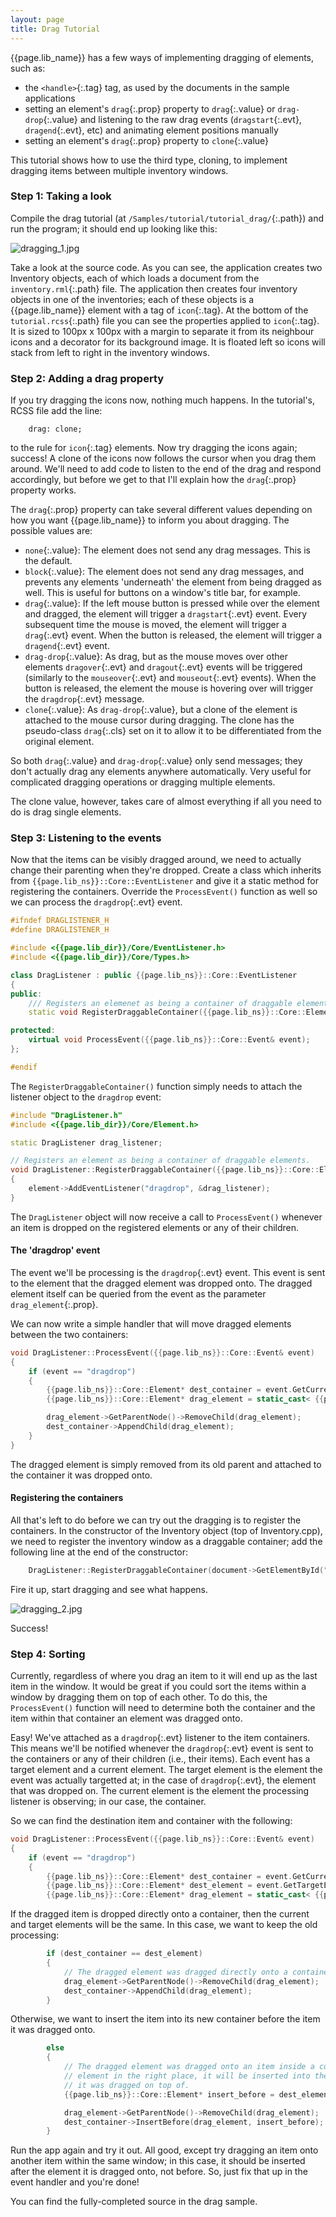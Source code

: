 ```yaml
---
layout: page
title: Drag Tutorial
---
```


{{page.lib_name}} has a few ways of implementing dragging of elements, such as:

* the `<handle>`{:.tag} tag, as used by the documents in the sample applications
* setting an element's `drag`{:.prop} property to `drag`{:.value} or `drag-drop`{:.value} and listening to the raw drag events (`dragstart`{:.evt}, `dragend`{:.evt}, etc) and animating element positions manually
* setting an element's `drag`{:.prop} property to `clone`{:.value}

This tutorial shows how to use the third type, cloning, to implement dragging items between multiple inventory windows.

### Step 1: Taking a look

Compile the drag tutorial (at `/Samples/tutorial/tutorial_drag/`{:.path}) and run the program; it should end up looking like this:

![dragging_1.jpg](dragging_1.jpg)

Take a look at the source code. As you can see, the application creates two Inventory objects, each of which loads a document from the `inventory.rml`{:.path} file. The application then creates four inventory objects in one of the inventories; each of these objects is a {{page.lib_name}} element with a tag of `icon`{:.tag}. At the bottom of the `tutorial.rcss`{:.path} file you can see the properties applied to `icon`{:.tag}. It is sized to 100px x 100px with a margin to separate it from its neighbour icons and a decorator for its background image. It is floated left so icons will stack from left to right in the inventory windows.

### Step 2: Adding a drag property

If you try dragging the icons now, nothing much happens. In the tutorial's, RCSS file add the line:

```
	drag: clone;
```

to the rule for `icon`{:.tag} elements. Now try dragging the icons again; success! A clone of the icons now follows the cursor when you drag them around. We'll need to add code to listen to the end of the drag and respond accordingly, but before we get to that I'll explain how the `drag`{:.prop} property works.

The `drag`{:.prop} property can take several different values depending on how you want {{page.lib_name}} to inform you about dragging. The possible values are:

* `none`{:.value}: The element does not send any drag messages. This is the default.
* `block`{:.value}: The element does not send any drag messages, and prevents any elements 'underneath' the element from being dragged as well. This is useful for buttons on a window's title bar, for example.
* `drag`{:.value}: If the left mouse button is pressed while over the element and dragged, the element will trigger a `dragstart`{:.evt} event. Every subsequent time the mouse is moved, the element will trigger a `drag`{:.evt} event. When the button is released, the element will trigger a `dragend`{:.evt} event.
* `drag-drop`{:.value}: As drag, but as the mouse moves over other elements `dragover`{:.evt} and `dragout`{:.evt} events will be triggered (similarly to the `mouseover`{:.evt} and `mouseout`{:.evt} events). When the button is released, the element the mouse is hovering over will trigger the `dragdrop`{:.evt} message.
* `clone`{:.value}: As `drag-drop`{:.value}, but a clone of the element is attached to the mouse cursor during dragging. The clone has the pseudo-class `drag`{:.cls} set on it to allow it to be differentiated from the original element. 

So both `drag`{:.value} and `drag-drop`{:.value} only send messages; they don't actually drag any elements anywhere automatically. Very useful for complicated dragging operations or dragging multiple elements.

The clone value, however, takes care of almost everything if all you need to do is drag single elements.

### Step 3: Listening to the events

Now that the items can be visibly dragged around, we need to actually change their parenting when they're dropped. Create a class which inherits from `{{page.lib_ns}}::Core::EventListener` and give it a static method for registering the containers. Override the `ProcessEvent()` function as well so we can process the `dragdrop`{:.evt} event.

```cpp
#ifndef DRAGLISTENER_H
#define DRAGLISTENER_H

#include <{{page.lib_dir}}/Core/EventListener.h>
#include <{{page.lib_dir}}/Core/Types.h>

class DragListener : public {{page.lib_ns}}::Core::EventListener
{
public:
	/// Registers an elemenet as being a container of draggable elements.
	static void RegisterDraggableContainer({{page.lib_ns}}::Core::Element* element);

protected:
	virtual void ProcessEvent({{page.lib_ns}}::Core::Event& event);
};

#endif
```

The `RegisterDraggableContainer()` function simply needs to attach the listener object to the `dragdrop` event:

```cpp
#include "DragListener.h"
#include <{{page.lib_dir}}/Core/Element.h>

static DragListener drag_listener;

// Registers an element as being a container of draggable elements.
void DragListener::RegisterDraggableContainer({{page.lib_ns}}::Core::Element* element)
{
	element->AddEventListener("dragdrop", &drag_listener);
}
```

The `DragListener` object will now receive a call to `ProcessEvent()` whenever an item is dropped on the registered elements or any of their children.

#### The 'dragdrop' event

The event we'll be processing is the `dragdrop`{:.evt} event. This event is sent to the element that the dragged element was dropped onto. The dragged element itself can be queried from the event as the parameter `drag_element`{:.prop}.

We can now write a simple handler that will move dragged elements between the two containers:

```cpp
void DragListener::ProcessEvent({{page.lib_ns}}::Core::Event& event)
{
	if (event == "dragdrop")
	{
		{{page.lib_ns}}::Core::Element* dest_container = event.GetCurrentElement();
		{{page.lib_ns}}::Core::Element* drag_element = static_cast< {{page.lib_ns}}::Core::Element* >(event.GetParameter< void* >("drag_element", NULL));

		drag_element->GetParentNode()->RemoveChild(drag_element);
		dest_container->AppendChild(drag_element);
	}
}
```

The dragged element is simply removed from its old parent and attached to the container it was dropped onto.

#### Registering the containers

All that's left to do before we can try out the dragging is to register the containers. In the constructor of the Inventory object (top of Inventory.cpp), we need to register the inventory window as a draggable container; add the following line at the end of the constructor:

```cpp
	DragListener::RegisterDraggableContainer(document->GetElementById("content"));
```

Fire it up, start dragging and see what happens.

![dragging_2.jpg](dragging_2.jpg)

Success!

### Step 4: Sorting

Currently, regardless of where you drag an item to it will end up as the last item in the window. It would be great if you could sort the items within a window by dragging them on top of each other. To do this, the `ProcessEvent()` function will need to determine both the container and the item within that container an element was dragged onto.

Easy! We've attached as a `dragdrop`{:.evt} listener to the item containers. This means we'll be notified whenever the `dragdrop`{:.evt} event is sent to the containers or any of their children (i.e., their items). Each event has a target element and a current element. The target element is the element the event was actually targetted at; in the case of `dragdrop`{:.evt}, the element that was dropped on. The current element is the element the processing listener is observing; in our case, the container.

So we can find the destination item and container with the following:

```cpp
void DragListener::ProcessEvent({{page.lib_ns}}::Core::Event& event)
{
	if (event == "dragdrop")
	{
		{{page.lib_ns}}::Core::Element* dest_container = event.GetCurrentElement();
		{{page.lib_ns}}::Core::Element* dest_element = event.GetTargetElement();
		{{page.lib_ns}}::Core::Element* drag_element = static_cast< {{page.lib_ns}}::Core::Element* >(event.GetParameter< void* >("drag_element", NULL));
```

If the dragged item is dropped directly onto a container, then the current and target elements will be the same. In this case, we want to keep the old processing:

```cpp
		if (dest_container == dest_element)
		{
			// The dragged element was dragged directly onto a container.
			drag_element->GetParentNode()->RemoveChild(drag_element);
			dest_container->AppendChild(drag_element);
		}
```

Otherwise, we want to insert the item into its new container before the item it was dragged onto.

```cpp
		else
		{
			// The dragged element was dragged onto an item inside a container. In order to get the
			// element in the right place, it will be inserted into the container before the item
			// it was dragged on top of.
			{{page.lib_ns}}::Core::Element* insert_before = dest_element;

			drag_element->GetParentNode()->RemoveChild(drag_element);
			dest_container->InsertBefore(drag_element, insert_before);
		}
```

Run the app again and try it out. All good, except try dragging an item onto another item within the same window; in this case, it should be inserted after the element it is dragged onto, not before. So, just fix that up in the event handler and you're done!

You can find the fully-completed source in the drag sample. 
